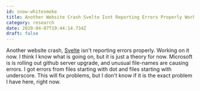 ```yaml
---
id: snow-whitesmoke
title: Another Website Crash Svelte Isnt Reporting Errors Properly Working On It Now I Think I Know What Is Going On But It Is Jus
category: research
date: 2020-04-07T19:44:14.734Z
draft: false
---
```


Another website crash, [Svelte][1] isn't reporting errors properly. Working on it now. I think I know what is going on, but it is just a theory for now. Microsoft is is rolling out github server upgrade, and unusual file-names are causing errors. I got errors from files starting with dot and files starting with underscore. This will fix problems, but I don't know if it is the exact problem I have here, right now.

[1]: https://svelte.dev/